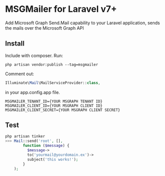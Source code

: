 # MSGMailer for Laravel v7+

Add Microsoft Graph Send.Mail capability to your Laravel application, sends the mails over the Microsoft Graph API

## Install

Include with composer.
Run:

```
php artisan vendor:publish --tag=msgmailer
```

Comment out:

```php
Illuminate\Mail\MailServiceProvider::class,
```

in your app.config.app file.

```.env
MSGMAILER_TENANT_ID={YOUR MSGRAPH TENANT ID}
MSGMAILER_CLIENT_ID={YOUR MSGRAPH CLIENT ID}
MSGMAILER_CLIENT_SECRET={YOUR MSGRAPH CLIENT SECRET}
```

## Test

```php
php artisan tinker
>>> Mail::send('root', [],
        function ($message) {
          $message->
          to('yourmail@yourdomain.ex')->
          subject('this works!');
        }
    );
```
